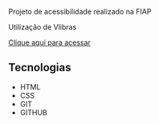 Projeto de acessibilidade realizado na FIAP

Utilização de Vlibras

[Clique aqui para acessar](https://access-for-all.vercel.app/)

## Tecnologias

- HTML
- CSS
- GIT
- GITHUB